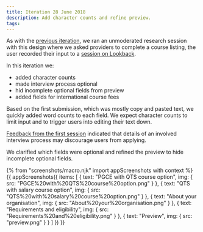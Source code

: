 ```yaml
---
title: Iteration 28 June 2018
description: Add character counts and refine preview.
tags:
---
```


As with the [previous iteration](/publish-teacher-training-courses/iteration-june-26), we ran an unmoderated research session with this design where we asked providers to complete a course listing, the user recorded their input to a [session on Lookback](https://lookback.io/watch/ACpaee3SkiuGxS5CD).

In this iteration we:

* added character counts
* made interview process optional
* hid incomplete optional fields from preview
* added fields for international course fees

Based on the first submission, which was mostly copy and pasted text, we quickly added word counts to each field. We expect character counts to limit input and to trigger users into editing their text down.

[Feedback from the first session](https://docs.google.com/document/d/19zLJb1fplLHmrxZ2VlPsWCfdhqfK0DuoyKjCog8eeAE/edit?usp=sharing) indicated that details of an involved interview process may discourage users from applying.

We clarified which fields were optional and refined the preview to hide incomplete optional fields.

{% from "screenshots/macro.njk" import appScreenshots with context %}
{{ appScreenshots({
  items: [
    {
      text: "PGCE with QTS course option",
      img: { src: "PGCE%20with%20QTS%20course%20option.png" }
    },
    {
      text: "QTS with salary course option",
      img: { src: "QTS%20with%20salary%20course%20option.png" }
    },
    {
      text: "About your organisation",
      img: { src: "About%20your%20organisation.png" }
    },
    {
      text: "Requirements and eligibility",
      img: { src: "Requirements%20and%20eligibility.png" }
    },
    {
      text: "Preview",
      img: { src: "preview.png" }
    }
  ]
}) }}
